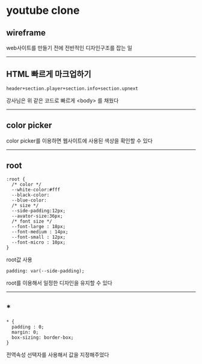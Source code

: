 # youtube clone

## wireframe
web사이트를 만들기 전에 전반적인 디자인구조를 잡는 일
***


## HTML 빠르게 마크업하기
```
header+section.player+section.info+section.upnext
```
강사님은 위 같은 코드로 빠르게 \<body> 를 채웠다  
***


## color picker
color picker를 이용하면 웹사이트에 사용된 색상을 확인할 수 있다 
***

## root
```
:root {
  /* color */
  --white-color:#fff
  --black-color:
  --blue-color:
  /* size */
  --side-padding:12px;
  --avator-size:36px;
  /* font size */
  --font-large : 18px;
  --font-medium : 14px;
  --font-small : 12px;
  --font-micro : 10px;
}
```
root값 사용
```
padding: var(--side-padding);
```
root를 이용해서 일정한 디자인을 유지할 수 있다
***

## *
```
* {
  padding : 0;
  margin: 0;
  box-sizing: border-box;
}
```
전역속성 선택자를 사용해서 값을 지정해주었다